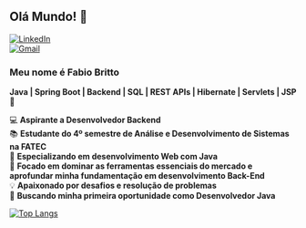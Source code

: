 ## Olá Mundo! 👋   
[![LinkedIn](https://img.shields.io/badge/LinkedIn-Perfil-blue?style=flat&logo=linkedin)](https://www.linkedin.com/in/fabio-britto-399223252/)   
[![Gmail](https://img.shields.io/badge/Email-Contato-red?style=flat&logo=gmail)](mailto:fabio.tritono@gmail.com)  

### Meu nome é Fabio Britto  
**Java | Spring Boot | Backend | SQL | REST APIs | Hibernate | Servlets | JSP 🚀**  

💻 **Aspirante a Desenvolvedor Backend**  
📚 **Estudante do 4º semestre de Análise e Desenvolvimento de Sistemas na FATEC**  
🌱 **Especializando em desenvolvimento Web com Java**  
🎯 **Focado em dominar as ferramentas essenciais do mercado e aprofundar minha fundamentação em desenvolvimento Back-End**  
💡 **Apaixonado por desafios e resolução de problemas**  
🚀 **Buscando minha primeira oportunidade como Desenvolvedor Java**

[![Top Langs](https://github-readme-stats.vercel.app/api/top-langs/?username=FabioBritto&layout=compact&theme=dark)](https://github.com/anuraghazra/github-readme-stats)

